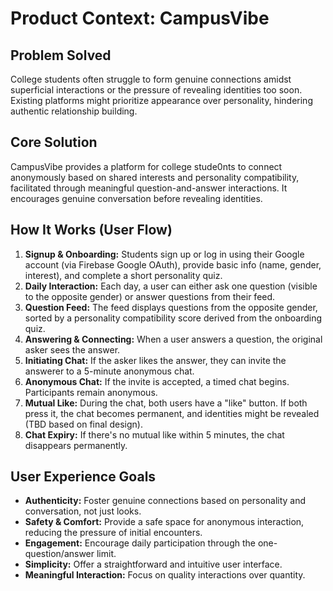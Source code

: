 # Product Context: CampusVibe

## Problem Solved
College students often struggle to form genuine connections amidst superficial interactions or the pressure of revealing identities too soon. Existing platforms might prioritize appearance over personality, hindering authentic relationship building.

## Core Solution
CampusVibe provides a platform for college stude0nts to connect anonymously based on shared interests and personality compatibility, facilitated through meaningful question-and-answer interactions. It encourages genuine conversation before revealing identities.

## How It Works (User Flow)
1.  **Signup & Onboarding:** Students sign up or log in using their Google account (via Firebase Google OAuth), provide basic info (name, gender, interest), and complete a short personality quiz.
2.  **Daily Interaction:** Each day, a user can either ask one question (visible to the opposite gender) or answer questions from their feed.
3.  **Question Feed:** The feed displays questions from the opposite gender, sorted by a personality compatibility score derived from the onboarding quiz.
4.  **Answering & Connecting:** When a user answers a question, the original asker sees the answer.
5.  **Initiating Chat:** If the asker likes the answer, they can invite the answerer to a 5-minute anonymous chat.
6.  **Anonymous Chat:** If the invite is accepted, a timed chat begins. Participants remain anonymous.
7.  **Mutual Like:** During the chat, both users have a "like" button. If both press it, the chat becomes permanent, and identities might be revealed (TBD based on final design).
8.  **Chat Expiry:** If there's no mutual like within 5 minutes, the chat disappears permanently.

## User Experience Goals
-   **Authenticity:** Foster genuine connections based on personality and conversation, not just looks.
-   **Safety & Comfort:** Provide a safe space for anonymous interaction, reducing the pressure of initial encounters.
-   **Engagement:** Encourage daily participation through the one-question/answer limit.
-   **Simplicity:** Offer a straightforward and intuitive user interface.
-   **Meaningful Interaction:** Focus on quality interactions over quantity.
